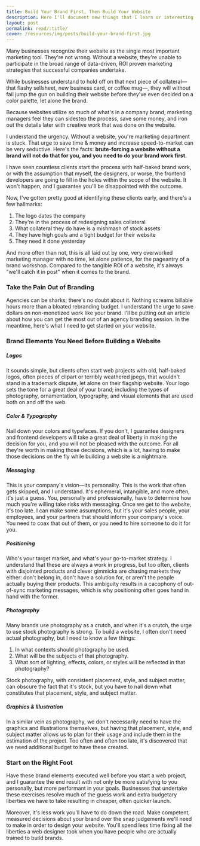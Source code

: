 ```yaml
---
title: Build Your Brand First, Then Build Your Website
description: Here I'll document new things that I learn or interesting things I find concerning web &amp; digital design, development, best practices, etc.
layout: post
permalink: read/:title/
cover: /resources/img/posts/build-your-brand-first.jpg
---
```


Many businesses recognize their website as the single most important marketing tool. They're not wrong. Without a
website, they're unable to participate in the broad range of data-driven, ROI proven marketing strategies that
successful companies undertake.

<!--more-->

While businesses understand to hold off on that next piece of collateral&mdash;that flashy sellsheet, new business card, or
coffee mug&mdash;, they will without fail jump the gun on building their website before they've even decided on a color
palette, let alone the brand.

Because websites utilize so much of what's in a company brand, marketing managers feel they can sidestep the process, save some
money, and iron out the details later with creative work that was done on the website.

I understand the urgency. Without a website, you're marketing department is stuck. That urge to save time & money and increase
speed-to-market can be very seductive. Here's the facts: **brute-forcing a website without a brand will not do that for you, and
you need to do your brand work first.**

I have seen countless clients start the process with half-baked brand work, or with the assumption that myself, the designers,
or worse, the frontend developers are going to fill in the holes within the scope of the website. It won't happen, and I
guarantee you'll be disappointed with the outcome.

Now, I've gotten pretty good at identifying these clients early, and there's a few hallmarks:

1. The logo dates the company
2. They're in the process of redesigning sales collateral
3. What collateral they do have is a mishmash of stock assets
4. They have high goals and a tight budget for their website
5. They need it done yesterday

And more often than not, this is all laid out by one, very overworked marketing manager with no time, let alone patience,
for the pageantry of a brand workshop. Compared to the tangible ROI of a website, it's always "we'll catch it in post"
when it comes to the brand.

### Take the Pain Out of Branding

Agencies can be sharks; there's no doubt about it. Nothing screams billable hours more than a bloated rebranding budget. I
understand the urge to save dollars on non-monetized work like your brand. I'll be putting out an article about how you can
get the most out of an agency branding session. In the meantime, here's what I need to get started on your website.

### Brand Elements You Need Before Building a Website

##### Logos

It sounds simple, but clients often start web projects with old, half-baked logos, often pieces of clipart or terribly
weathered jpegs, that wouldn't stand in a trademark dispute, let alone on their flagship website. Your logo sets the tone
for a great deal of your brand; including the types of photography, ornamentation, typography, and visual elements that
are used both on and off the web.


##### Color & Typography

Nail down your colors and typefaces. If you don't, I guarantee designers and frontend developers will take a great deal of liberty
in making the decision for you, and you will not be pleased with the outcome. For all they're worth in making those
decisions, which is a lot, having to make those decisions on the fly while building a website is a nightmare.

##### Messaging

This is your company's vision&mdash;its personality. This is the work that often gets skipped, and I understand. It's
ephemeral, intangible, and more often, it's just a guess. You, personally and professionally, have to determine how
much you're willing take risks with messaging. Once we get to the website, it's too late. I can make some
assumptions, but it's your sales people, your employees, and your partners that should inform your company's voice. You
need to coax that out of them, or you need to hire someone to do it for you.

##### Positioning

Who's your target market, and what's your go-to-market strategy. I understand that these are always a work in progress,
but too often, clients with disjointed products and clever gimmicks are chasing markets they either: don't belong in,
don't have a solution for, or aren't the people actually buying their products. This ambiguity results in a cacophony of
out-of-sync marketing messages, which is why positioning often goes hand in hand with the former.

##### Photography

Many brands use photography as a crutch, and when it's a crutch, the urge to use stock photography is strong. To build a
website, I often don't need actual photography, but I need to know a few things:

1. In what contexts should photography be used.
2. What will be the subjects of that photography.
3. What sort of lighting, effects, colors, or styles will be reflected in that photography?

Stock photography, with consistent placement, style, and subject matter, can obscure the fact that it's
stock, but you have to nail down what constitutes that placement, style, and subject matter.

##### Graphics & Illustration

In a similar vein as photography, we don't necessarily need to have the graphics and illustrations themselves, but having that
placement, style, and subject matter allows us to plan for their usage and include them in the estimation of the project. Too
often and often too late, it's discovered that we need additional budget to have these created.

### Start on the Right Foot

Have these brand elements executed well before you start a web project, and I guarantee the end result with not only be
more satisfying to you personally, but more performant in your goals. Businesses that undertake these exercises resolve
much of the guess work and extra budgetary liberties we have to take resulting in cheaper, often quicker launch.

Moreover, it's less work you'll have to do down the road. Make competent, measured decisions about your brand over the
snap judgements we'll need to make in order to design your website. You'll spend less time fixing all the liberties a
web designer took when you have people who are actually trained to build brands.
